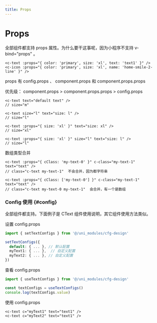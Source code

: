 ```yaml
---
title: Props
---
```


# Props

全部组件都支持 props 属性。为什么要干这事呢，因为小程序不支持 v-bind="props" 。

```vue-html
<c-text :props="{ color: 'primary', size: 'xl', text: 'text1' }" />
<c-icon :props="{ color: 'primary', size: 'xl', name: 'home-smile-2-line' }" />
```

props 有 config.props 、 component.props 和 component.props.props

优先级： component.props > component.props.props > config.props

```vue-html
<c-text text="default text" />
// size="m"

<c-text size="l" text="size: l" />
// size="l"

<c-text :props="{ size: 'xl' }" text="size: xl" />
// size="xl"

<c-text :props="{ size: 'xl' }" size="l" text="size: l" />
// size="l"
```

数组类型合并

```vue-html
<c-text :props="{ cClass: 'my-text-0' }" c-class="my-text-1" text="text" />
// class="c-text my-text-1"  不会合并，因为都字符串

<c-text :props="{ cClass: ['my-text-0'] }" c-class="my-text-1" text="text" />
// class="c-text my-text-0 my-text-1"  会合并，有一个是数组
```

### Config 使用 {#config}

全部组件都支持。下面例子是 CText 组件使用说明，其它组件使用方法类似。

设置 config.props

```ts
import { setTextConfigs } from '@/uni_modules/cfg-design'

setTextConfigs({
  default: { ... }, // 默认配置
  myText1: { ... },  // 自定义配置
  myText2: { ... }, // 自定义配置
})
```

查看 config.props

```ts
import { useTextConfigs } from '@/uni_modules/cfg-design'

const textConfigs = useTextConfigs()
console.log(textConfigs.value)
```

使用 config.props

```vue-html
<c-text c="myText1" text="text1" />
<c-text c="myText2" text="text1" />
```